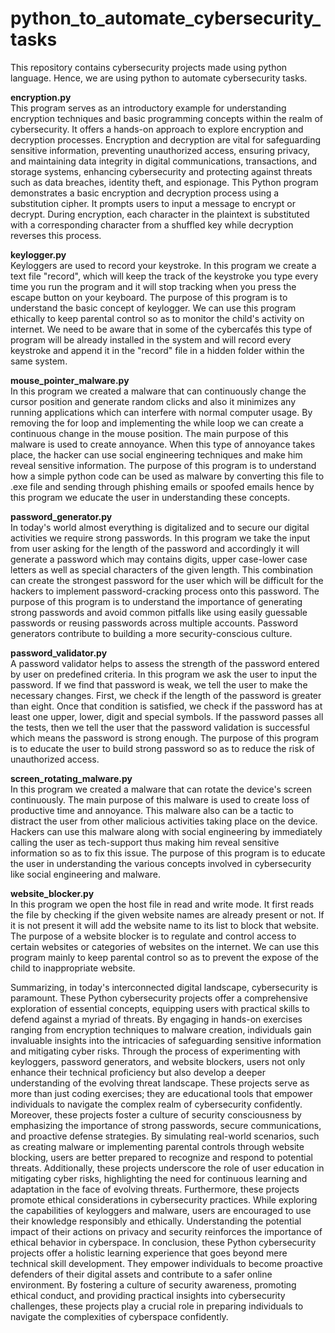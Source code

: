 # python_to_automate_cybersecurity_tasks
This repository contains cybersecurity projects made using python language. Hence, we are using python to automate cybersecurity tasks.

**encryption.py**<br>
This program serves as an introductory example for understanding encryption techniques and basic programming concepts within the realm of cybersecurity. It offers a hands-on approach to explore encryption and decryption processes. Encryption and decryption are vital for safeguarding sensitive information, preventing unauthorized access, ensuring privacy, and maintaining data integrity in digital communications, transactions, and storage systems, enhancing cybersecurity and protecting against threats such as data breaches, identity theft, and espionage. This Python program demonstrates a basic encryption and decryption process using a substitution cipher. It prompts users to input a message to encrypt or decrypt. During encryption, each character in the plaintext is substituted with a corresponding character from a shuffled key while decryption reverses this process.

**keylogger.py**<br>
Keyloggers are used to record your keystroke. In this program we create a text file "record", which will keep the track of the keystroke you type every time you run the program and it will stop tracking when you press the escape button on your keyboard. The purpose of this program is to understand the basic concept of keylogger. We can use this program ethically to keep parental control so as to monitor the child's activity on internet. We need to be aware that in some of the cybercafés this type of program will be already installed in the system and will record every keystroke and append it in the "record" file in a hidden folder within the same system.

**mouse_pointer_malware.py**<br>
In this program we created a malware that can continuously change the cursor position and generate random clicks and also it minimizes any running applications which can interfere with normal computer usage. By removing the for loop and implementing the while loop we can create a continuous change in the mouse position. The main purpose of this malware is used to create annoyance. When this type of annoyance takes place, the hacker can use social engineering techniques and make him reveal sensitive information. The purpose of this program is to understand how a simple python code can be used as malware by converting this file to .exe file and sending through phishing emails or spoofed emails hence by this program we educate the user in understanding these concepts.

**password_generator.py**<br>
In today's world almost everything is digitalized and to secure our digital activities we require strong passwords. In this program we take the input from user asking for the length of the password and accordingly it will generate a password which may contains digits, upper case-lower case letters as well as special characters of the given length. This combination can create the strongest password for the user which will be difficult for the hackers to implement password-cracking process onto this password. The purpose of this program is to understand the importance of generating strong passwords and avoid common pitfalls like using easily guessable passwords or reusing passwords across multiple accounts. Password generators contribute to building a more security-conscious culture.

**password_validator.py**<br>
A password validator helps to assess the strength of the password entered by user on predefined criteria. In this program we ask the user to input the password. If we find that password is weak, we tell the user to make the necessary changes. First, we check if the length of the password is greater than eight. Once that condition is satisfied, we check if the password has at least one upper, lower, digit and special symbols. If the password passes all the tests, then we tell the user that the password validation is successful which means the password is strong enough. The purpose of this program is to educate the user to build strong password so as to reduce the risk of unauthorized access.

**screen_rotating_malware.py**<br>
In this program we created a malware that can rotate the device's screen continuously. The main purpose of this malware is used to create loss of productive time and annoyance. This malware also can be a tactic to distract the user from other malicious activities taking place on the device. Hackers can use this malware along with social engineering by immediately calling the user as tech-support thus making him reveal sensitive information so as to fix this issue. The purpose of this program is to educate the user in understanding the various concepts involved in cybersecurity like social engineering and malware.

**website_blocker.py**<br>
In this program we open the host file in read and write mode. It first reads the file by checking if the given website names are already present or not. If it is not present it will add the website name to its list to block that website. The purpose of a website blocker is to regulate and control access to certain websites or categories of websites on the internet. We can use this program mainly to keep parental control so as to prevent the expose of the child to inappropriate website.

Summarizing, in today's interconnected digital landscape, cybersecurity is paramount. These Python cybersecurity projects offer a comprehensive exploration of essential concepts, equipping users with practical skills to defend against a myriad of threats. By engaging in hands-on exercises ranging from encryption techniques to malware creation, individuals gain invaluable insights into the intricacies of safeguarding sensitive information and mitigating cyber risks. Through the process of experimenting with keyloggers, password generators, and website blockers, users not only enhance their technical proficiency but also develop a deeper understanding of the evolving threat landscape. These projects serve as more than just coding exercises; they are educational tools that empower individuals to navigate the complex realm of cybersecurity confidently. Moreover, these projects foster a culture of security consciousness by emphasizing the importance of strong passwords, secure communications, and proactive defense strategies. By simulating real-world scenarios, such as creating malware or implementing parental controls through website blocking, users are better prepared to recognize and respond to potential threats. Additionally, these projects underscore the role of user education in mitigating cyber risks, highlighting the need for continuous learning and adaptation in the face of evolving threats. Furthermore, these projects promote ethical considerations in cybersecurity practices. While exploring the capabilities of keyloggers and malware, users are encouraged to use their knowledge responsibly and ethically. Understanding the potential impact of their actions on privacy and security reinforces the importance of ethical behavior in cyberspace. In conclusion, these Python cybersecurity projects offer a holistic learning experience that goes beyond mere technical skill development. They empower individuals to become proactive defenders of their digital assets and contribute to a safer online environment. By fostering a culture of security awareness, promoting ethical conduct, and providing practical insights into cybersecurity challenges, these projects play a crucial role in preparing individuals to navigate the complexities of cyberspace confidently.



